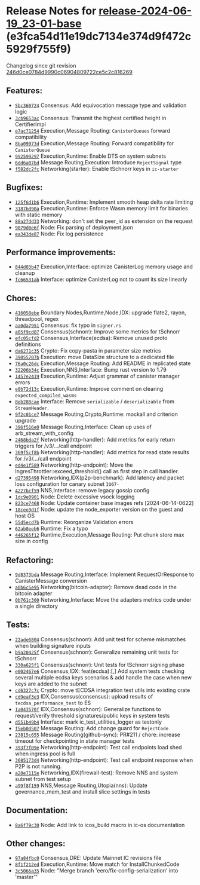 Release Notes for [**release-2024-06-19\_23-01-base**](https://github.com/dfinity/ic/tree/release-2024-06-19_23-01-base) (e3fca54d11e19dc7134e374d9f472c5929f755f9)
=====================================================================================================================================================================================

Changelog since git revision [246d0ce0784d9990c06904809722ce5c2c816269](https://dashboard.internetcomputer.org/release/246d0ce0784d9990c06904809722ce5c2c816269)

Features:
---------

* [`5bc360724`](https://github.com/dfinity/ic/commit/5bc360724) Consensus: Add equivocation message type and validation logic
* [`3cb9653ac`](https://github.com/dfinity/ic/commit/3cb9653ac) Consensus: Transmit the highest certified height in CertifierImpl
* [`e7ac71254`](https://github.com/dfinity/ic/commit/e7ac71254) Execution,Message Routing: `CanisterQueues` forward compatibility
* [`8ba09973d`](https://github.com/dfinity/ic/commit/8ba09973d) Execution,Message Routing: Forward compatibility for `CanisterQueue`
* [`992599297`](https://github.com/dfinity/ic/commit/992599297) Execution,Runtime: Enable DTS on system subnets
* [`6dd6a07bd`](https://github.com/dfinity/ic/commit/6dd6a07bd) Message Routing,Execution: Introduce `RejectSignal` type
* [`f582dc2fc`](https://github.com/dfinity/ic/commit/f582dc2fc) Networking(starter): Enable tSchnorr keys in `ic-starter`

Bugfixes:
---------

* [`125f6d1b6`](https://github.com/dfinity/ic/commit/125f6d1b6) Execution,Runtime: Implement smooth heap delta rate limiting
* [`3187bd90a`](https://github.com/dfinity/ic/commit/3187bd90a) Execution,Runtime: Enforce Wasm memory limit for binaries with static memory
* [`88a27dd33`](https://github.com/dfinity/ic/commit/88a27dd33) Networking: don't set the peer_id as extension on the request
* [`9079d0e6f`](https://github.com/dfinity/ic/commit/9079d0e6f) Node: Fix parsing of deployment.json
* [`ea343de87`](https://github.com/dfinity/ic/commit/ea343de87) Node: Fix log persistence

Performance improvements:
---------

* [`844d03b47`](https://github.com/dfinity/ic/commit/844d03b47) Execution,Interface: optimize CanisterLog memory usage and cleanup
* [`fc66531ab`](https://github.com/dfinity/ic/commit/fc66531ab) Interface: optimize CanisterLog not to count its size linearly

Chores:
---------

* [`416058ebe`](https://github.com/dfinity/ic/commit/416058ebe) Boundary Nodes,Runtime,Node,IDX: upgrade flate2, rayon, threadpool, regex
* [`aa0da7951`](https://github.com/dfinity/ic/commit/aa0da7951) Consensus: fix typo in `signer.rs`
* [`a05f9cd87`](https://github.com/dfinity/ic/commit/a05f9cd87) Consensus(schnorr): Improve some metrics for tSchnorr
* [`efc05cfd2`](https://github.com/dfinity/ic/commit/efc05cfd2) Consensus,Interface(ecdsa): Remove unused proto definitions
* [`da6271c35`](https://github.com/dfinity/ic/commit/da6271c35) Crypto: Fix copy-pasta in parameter size metrics
* [`39055707b`](https://github.com/dfinity/ic/commit/39055707b) Execution: move DataSize structure to a dedicated file
* [`76a0c26dc`](https://github.com/dfinity/ic/commit/76a0c26dc) Execution,Message Routing: Add README in replicated state
* [`32206b34c`](https://github.com/dfinity/ic/commit/32206b34c) Execution,NNS,Interface: Bump rust version to 1.79
* [`1457e2419`](https://github.com/dfinity/ic/commit/1457e2419) Execution,Runtime: Adjust grammar of canister manager errors
* [`e8b72d13c`](https://github.com/dfinity/ic/commit/e8b72d13c) Execution,Runtime: Improve comment on clearing `expected_compiled_wasms`
* [`8eb288cae`](https://github.com/dfinity/ic/commit/8eb288cae) Interface: Remove `serializable` / `deserializable` from `StreamHeader`.
* [`9f2c01ce7`](https://github.com/dfinity/ic/commit/9f2c01ce7) Message Routing,Crypto,Runtime: mockall and criterion upgrade
* [`396f516e0`](https://github.com/dfinity/ic/commit/396f516e0) Message Routing,Interface: Clean up uses of arb_stream_with_config
* [`2468bda2f`](https://github.com/dfinity/ic/commit/2468bda2f) Networking(http-handler): Add metrics for early return triggers for /v3/.../call endpoint
* [`369f5cf8b`](https://github.com/dfinity/ic/commit/369f5cf8b) Networking(http-handler): Add metrics for read state results for /v3/.../call endpoint
* [`ed4e1f589`](https://github.com/dfinity/ic/commit/ed4e1f589) Networking(http-endpoint): Move the IngresThrottler::exceed_threshold() call as first step in call handler.
* [`d27395498`](https://github.com/dfinity/ic/commit/d27395498) Networking,IDX(p2p-benchmark): Add latency and packet loss configuration for canary subnet `IO67-`
* [`4227bcf59`](https://github.com/dfinity/ic/commit/4227bcf59) NNS,Interface: remove legacy gossip config
* [`1dc9e0901`](https://github.com/dfinity/ic/commit/1dc9e0901) Node: Delete excessive vsock logging
* [`823ce7468`](https://github.com/dfinity/ic/commit/823ce7468) Node: Update container base images refs [2024-06-14-0622]
* [`18cee3d1f`](https://github.com/dfinity/ic/commit/18cee3d1f) Node: update the node_exporter version on the guest and host OS
* [`55d5ecd7b`](https://github.com/dfinity/ic/commit/55d5ecd7b) Runtime: Reorganize Validation errors
* [`62ab8eeb6`](https://github.com/dfinity/ic/commit/62ab8eeb6) Runtime: Fix a typo
* [`446265f12`](https://github.com/dfinity/ic/commit/446265f12) Runtime,Execution,Message Routing: Put chunk store max size in config

Refactoring:
---------

* [`9d8373bda`](https://github.com/dfinity/ic/commit/9d8373bda) Message Routing,Interface: Implement RequestOrResponse to CanisterMessage conversion
* [`a0b6c5e95`](https://github.com/dfinity/ic/commit/a0b6c5e95) Networking(bitcoin-adapter): Remove dead code in the bitcoin adapter
* [`0b761c300`](https://github.com/dfinity/ic/commit/0b761c300) Networking,Interface: Move the adapters metrics code under a single directory

Tests:
---------

* [`22ade6804`](https://github.com/dfinity/ic/commit/22ade6804) Consensus(schnorr): Add unit test for scheme mismatches when building signature inputs
* [`b9a20425f`](https://github.com/dfinity/ic/commit/b9a20425f) Consensus(schnorr): Generalize remaining unit tests for tSchnorr
* [`330a625f1`](https://github.com/dfinity/ic/commit/330a625f1) Consensus(schnorr): Unit tests for tSchnorr signing phase
* [`e002467e6`](https://github.com/dfinity/ic/commit/e002467e6) Consensus,IDX: feat(ecdsa):[,] Add system tests checking several multiple ecdsa keys scenarios & add handle the case when new keys are added to the subnet
* [`cd6327c7c`](https://github.com/dfinity/ic/commit/cd6327c7c) Crypto: move tECDSA integration test utils into existing crate
* [`cd9eaf3e3`](https://github.com/dfinity/ic/commit/cd9eaf3e3) IDX,Consensus(consensus): upload results of `tecdsa_performance_test` to ES
* [`1a043570f`](https://github.com/dfinity/ic/commit/1a043570f) IDX,Consensus(schnorr): Generalize functions to request/verify threshold signatures/public keys in system tests
* [`d551b49b4`](https://github.com/dfinity/ic/commit/d551b49b4) Interface: mark ic_test_utilities_logger  as testonly
* [`f5eb0d507`](https://github.com/dfinity/ic/commit/f5eb0d507) Message Routing: Add change guard for `RejectCode`
* [`23815c655`](https://github.com/dfinity/ic/commit/23815c655) Message Routing(github-sync): PR#211 / chore: increase timeout for checkpointing in state manager tests
* [`393f7f09e`](https://github.com/dfinity/ic/commit/393f7f09e) Networking(http-endpoint): Test call endpoints load shed when ingress pool is full
* [`3685173d4`](https://github.com/dfinity/ic/commit/3685173d4) Networking(http-endpoint): Test call endpoint response when P2P is not running.
* [`a28e7115e`](https://github.com/dfinity/ic/commit/a28e7115e) Networking,IDX(firewall-test): Remove NNS and system subnet from test setup
* [`a99f8f159`](https://github.com/dfinity/ic/commit/a99f8f159) NNS,Message Routing,Utopia(nns): Update governance_mem_test and install slice settings in tests

Documentation:
---------

* [`8a6f79c30`](https://github.com/dfinity/ic/commit/8a6f79c30) Node: Add link to icos_build macro in ic-os documentation

Other changes:
---------

* [`97a84fbc0`](https://github.com/dfinity/ic/commit/97a84fbc0) Consensus,DRE: Update Mainnet IC revisions file
* [`8f1f212ed`](https://github.com/dfinity/ic/commit/8f1f212ed) Execution,Runtime: Move match for InstallChunkedCode
* [`3c5066a35`](https://github.com/dfinity/ic/commit/3c5066a35) Node: "Merge branch 'eero/fix-config-serialization' into 'master'"
